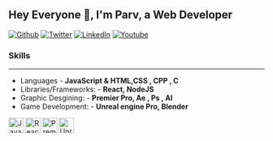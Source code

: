 ## Hey Everyone 👋, I'm Parv, a Web Developer

<p><a href="https://github.com/Parv-gugnani" target="_blank"><img alt="Github" src="https://img.shields.io/badge/GitHub-%2312100E.svg?&style=for-the-badge&logo=Github&logoColor=white" /></a> <a href="https://twitter.com/Parv_developer" target="_blank"><img alt="Twitter" src="https://img.shields.io/badge/twitter-%231DA1F2.svg?&style=for-the-badge&logo=twitter&logoColor=white" /></a> <a href="https://www.linkedin.com/in/parv-gugnani" target="_blank"><img alt="LinkedIn" src="https://img.shields.io/badge/linkedin-%230077B5.svg?&style=for-the-badge&logo=linkedin&logoColor=white" /></a> <a href="https://www.youtube.com/@parvgugnani878" target="_blank"><img alt="Youtube" src="https://img.shields.io/badge/youtube-%2312100E.svg?&style=for-the-badge&logo=youtube&logoColor=red" /></a>
</p>

### Skills

---

- Languages - **JavaScript & HTML,CSS , CPP , C**
- Libraries/Frameworks: - **React, NodeJS**
- Graphic Desgining: - **Premier Pro, Ae , Ps , AI**
- Game Development: - **Unreal engine Pro, Blender**

<img align="left" alt="JavaScript" width="30px" src="https://upload.wikimedia.org/wikipedia/commons/6/6a/JavaScript-logo.png" />

<img align="left" alt="React" width="30px" src="https://upload.wikimedia.org/wikipedia/commons/thumb/a/a7/React-icon.svg/1280px-React-icon.svg.png" />

<img align="left" alt="Premier Pro" width="30px" src="https://upload.wikimedia.org/wikipedia/commons/thumb/e/e9/Adobe_Premiere_Pro_CC_icon.svg/1000px-Adobe_Premiere_Pro_CC_icon.svg.png" />

<img align="left" alt="Unreal Engine" width="30px" src="https://upload.wikimedia.org/wikipedia/commons/thumb/6/6f/Unreal_Engine_Logo.png/1200px-Unreal_Engine_Logo.png" />

